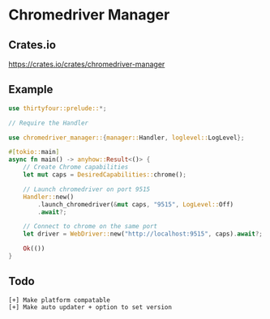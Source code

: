 # Chromedriver Manager

## Crates.io
https://crates.io/crates/chromedriver-manager

## Example
```rs
use thirtyfour::prelude::*;

// Require the Handler

use chromedriver_manager::{manager::Handler, loglevel::LogLevel};

#[tokio::main]
async fn main() -> anyhow::Result<()> {
    // Create Chrome capabilities
    let mut caps = DesiredCapabilities::chrome(); 

    // Launch chromedriver on port 9515 
    Handler::new()
        .launch_chromedriver(&mut caps, "9515", LogLevel::Off)
        .await?;

    // Connect to chrome on the same port
    let driver = WebDriver::new("http://localhost:9515", caps).await?; 

    Ok(())
}
```

## Todo
```
[+] Make platform compatable
[+] Make auto updater + option to set version
```
